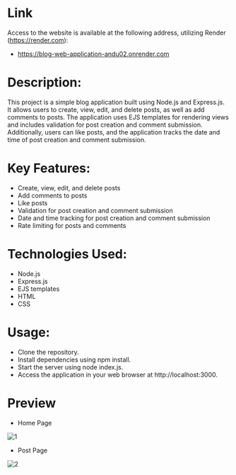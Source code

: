 # Link
Access to the website is available at the following address, utilizing Render (https://render.com): 
- https://blog-web-application-andu02.onrender.com

# Description:
This project is a simple blog application built using Node.js and Express.js. It allows users to create, view, edit, and delete posts, as well as add comments to posts. The application uses EJS templates for rendering views and includes validation for post creation and comment submission. Additionally, users can like posts, and the application tracks the date and time of post creation and comment submission.

# Key Features:
- Create, view, edit, and delete posts
- Add comments to posts
- Like posts
- Validation for post creation and comment submission
- Date and time tracking for post creation and comment submission
- Rate limiting for posts and comments

# Technologies Used:
- Node.js
- Express.js
- EJS templates
- HTML
- CSS

# Usage:
- Clone the repository.
- Install dependencies using npm install.
- Start the server using node index.js.
- Access the application in your web browser at http://localhost:3000.

# Preview
- Home Page
  
![1](https://github.com/Andu02/Blog-web-application/assets/133790348/2d560075-6183-4aab-a43b-e71aa7a3c0d4)

- Post Page
  
![2](https://github.com/Andu02/Blog-web-application/assets/133790348/ff3ad30d-0988-4a2c-8707-bb6a73c2aad5)
